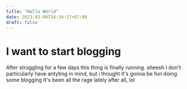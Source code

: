 ```yaml
---
title: "Hello World"
date: 2023-03-06T16:34:17+07:00
draft: false
---
```


# I want to start blogging
After struggling for a few days this thing is finally running. sheesh 
I don't particularly have antyting in mind, but i thought it's gonna be fun doing some blogging
It's been all the rage lately after all, lol